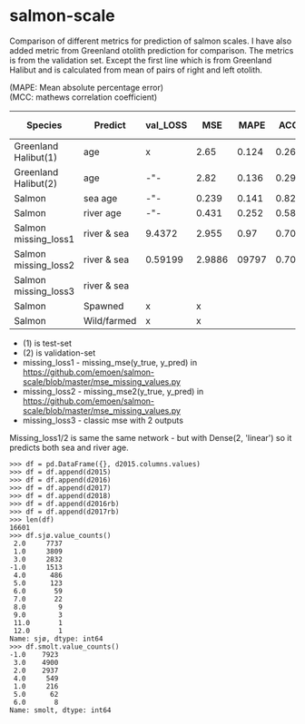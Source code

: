 # salmon-scale

Comparison of different metrics for prediction of salmon scales. I have also added metric from Greenland otolith prediction for comparison. The metrics is from the validation set. Except the first line which is from Greenland Halibut and is calculated from mean of pairs of right and left otolith.<br />

(MAPE: Mean absolute percentage error)<br />
(MCC: mathews correlation coefficient)<br />

| Species             | Predict    |val_LOSS| MSE  | MAPE | ACC | MCC |#trained |activation func|
| --------------------| -----------|--------|------|------|-----|-----|---------|----------------|
| Greenland Halibut(1)| age        | x      |2.65  |0.124 |0.262|x    |8875     | linear         |
| Greenland Halibut(2)| age        | -"-    |2.82  |0.136 |0.294|x    |8875     | linear         |
| Salmon              | sea age    | -"-    |0.239 |0.141 |0.822|x    |ca 9000  | linear         |
| Salmon              | river age  | -"-    |0.431 |0.252 |0.585|x    |6300     | linear         |
| Salmon missing_loss1| river & sea|9.4372  |2.955 |0.97  |0.707|x    |9073     | linear         |
| Salmon missing_loss2| river & sea|0.59199 |2.9886|09797 |0.707|x    |9073     | linear         |
| Salmon missing_loss3| river & sea|        |      |      |     |x    |9073     | linear         |
| Salmon              | Spawned    |x       |x     |      |     | |
| Salmon              | Wild/farmed|x       |x     |      |     | |

* (1) is test-set <br/>
* (2) is validation-set <br/>
* missing_loss1 - missing_mse(y_true, y_pred) in https://github.com/emoen/salmon-scale/blob/master/mse_missing_values.py <br />
* missing_loss2 - missing_mse2(y_true, y_pred) in https://github.com/emoen/salmon-scale/blob/master/mse_missing_values.py <br />
* missing_loss3 - classic mse with 2 outputs <br />

Missing_loss1/2 is same the same network - but with Dense(2, 'linear') so it predicts both sea and river age.
```
>>> df = pd.DataFrame({}, d2015.columns.values)
>>> df = df.append(d2015)
>>> df = df.append(d2016)
>>> df = df.append(d2017)
>>> df = df.append(d2018)
>>> df = df.append(d2016rb)
>>> df = df.append(d2017rb)
>>> len(df)
16601
>>> df.sjø.value_counts()
 2.0     7737
 1.0     3809
 3.0     2832
-1.0     1513
 4.0      486
 5.0      123
 6.0       59
 7.0       22
 8.0        9
 9.0        3
 11.0       1
 12.0       1
Name: sjø, dtype: int64
>>> df.smolt.value_counts()
-1.0    7923
 3.0    4900
 2.0    2937
 4.0     549
 1.0     216
 5.0      62
 6.0       8
Name: smolt, dtype: int64

```
